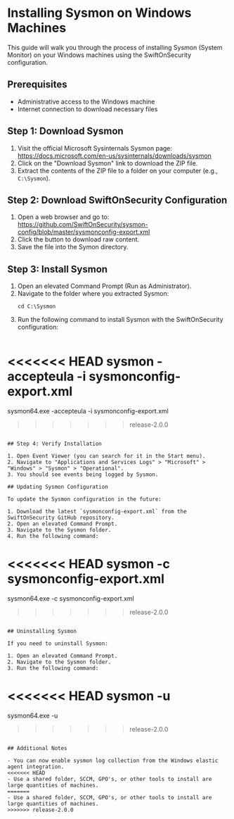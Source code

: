# Installing Sysmon on Windows Machines

This guide will walk you through the process of installing Sysmon (System Monitor) on your Windows machines using the SwiftOnSecurity configuration.

## Prerequisites

- Administrative access to the Windows machine
- Internet connection to download necessary files

## Step 1: Download Sysmon

1. Visit the official Microsoft Sysinternals Sysmon page: https://docs.microsoft.com/en-us/sysinternals/downloads/sysmon
2. Click on the "Download Sysmon" link to download the ZIP file.
3. Extract the contents of the ZIP file to a folder on your computer (e.g., `C:\Sysmon`).

## Step 2: Download SwiftOnSecurity Configuration

1. Open a web browser and go to: https://github.com/SwiftOnSecurity/sysmon-config/blob/master/sysmonconfig-export.xml
2. Click the button to download raw content.
3. Save the file into the Symon directory.

## Step 3: Install Sysmon

1. Open an elevated Command Prompt (Run as Administrator).
2. Navigate to the folder where you extracted Sysmon:
   ```
   cd C:\Sysmon
   ```
3. Run the following command to install Sysmon with the SwiftOnSecurity configuration:
   ```
<<<<<<< HEAD
   sysmon -accepteula -i sysmonconfig-export.xml
=======
   sysmon64.exe -accepteula -i sysmonconfig-export.xml
>>>>>>> release-2.0.0
   ```

## Step 4: Verify Installation

1. Open Event Viewer (you can search for it in the Start menu).
2. Navigate to "Applications and Services Logs" > "Microsoft" > "Windows" > "Sysmon" > "Operational".
3. You should see events being logged by Sysmon.

## Updating Sysmon Configuration

To update the Sysmon configuration in the future:

1. Download the latest `sysmonconfig-export.xml` from the SwiftOnSecurity GitHub repository.
2. Open an elevated Command Prompt.
3. Navigate to the Sysmon folder.
4. Run the following command:
   ```
<<<<<<< HEAD
   sysmon -c sysmonconfig-export.xml
=======
   sysmon64.exe -c sysmonconfig-export.xml
>>>>>>> release-2.0.0
   ```

## Uninstalling Sysmon

If you need to uninstall Sysmon:

1. Open an elevated Command Prompt.
2. Navigate to the Sysmon folder.
3. Run the following command:
   ```
<<<<<<< HEAD
   sysmon -u
=======
   sysmon64.exe -u
>>>>>>> release-2.0.0
   ```

## Additional Notes

- You can now enable sysmon log collection from the Windows elastic agent integration.
<<<<<<< HEAD
- Use a shared folder, SCCM, GPO's, or other tools to install are large quantities of machines.
=======
- Use a shared folder, SCCM, GPO's, or other tools to install are large quantities of machines.
>>>>>>> release-2.0.0
